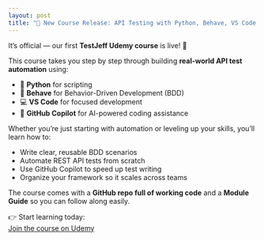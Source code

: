 ```yaml
---
layout: post
title: "🚀 New Course Release: API Testing with Python, Behave, VS Code & GitHub Copilot"
---
```


It’s official — our first **TestJeff Udemy course** is live! 🎉  
<!-- excerpt -->
This course takes you step by step through building **real-world API test automation** using:

- 🐍 **Python** for scripting  
- 🧪 **Behave** for Behavior-Driven Development (BDD)  
- 💻 **VS Code** for focused development  
- 🤖 **GitHub Copilot** for AI-powered coding assistance  

Whether you’re just starting with automation or leveling up your skills, you’ll learn how to:  

- Write clear, reusable BDD scenarios  
- Automate REST API tests from scratch  
- Use GitHub Copilot to speed up test writing  
- Organize your framework so it scales across teams  

The course comes with a **GitHub repo full of working code** and a **Module Guide** so you can follow along easily.  

👉 Start learning today:  
[Join the course on Udemy](https://www.udemy.com/course/testjeff-api-testing-using-python-behave-vs-code-github-copilot/?referralCode=A9712B7048F3109836AF)
